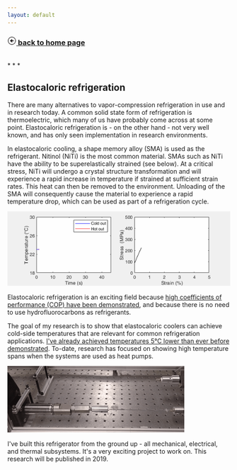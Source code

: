 ```yaml
---
layout: default
---
```


<h3><a href="./"><img src="assets/images/back.png" style="width:20px;height:20px;"> back to home page</a></h3>
<br>
* * *

## Elastocaloric refrigeration

There are many alternatives to vapor-compression refrigeration in use and in research today. A common solid state form of refrigeration is thermoelectric, which many of us have probably come across at some point. Elastocaloric refrigeration is - on the other hand - not very well known, and has only seen implementation in research environments.

In elastocaloric cooling, a shape memory alloy (SMA) is used as the refrigerant. Nitinol (NiTi) is the most common material. SMAs such as NiTi have the ability to be superelastically strained (see below). At a critical stress, NiTi will undergo a crystal structure transformation and will experience a rapid increase in temperature if strained at sufficient strain rates. This heat can then be removed to the environment. Unloading of the SMA will consequently cause the material to experience a rapid temperature drop, which can be used as part of a refrigeration cycle.

<a href="assets/img/elastogif_large.gif" data-lightbox="image-1" data-title="(Left) Water is used to exchange heat between the Nitinol and hot/cold reservoirs. These data show the temperature of the cold and hot water outlets. I have achieved much colder temperatures than shown here from, e.g., regeneration. (Right) This is the stress-strain data on the Nitinol wire during loading (upper plateau) and unloading (lower plateau). When loading, the Nitinol heats up and water is used to pump heat away (see left). Now at room temperature but in a strained state, the Nitinol is unloaded and becomes cold. The 'cold' is then pumped away to a cold reservoir or regenerator."><img src="assets/img/elastogif_small.gif"></a>

Elastocaloric refrigeration is an exciting field because <a href="https://www.nature.com/articles/nenergy2016134" target="blank">high coefficients of performance (COP) have been demonstrated</a>, and because there is no need to use hydrofluorocarbons as refrigerants.

The goal of my research is to show that elastocaloric coolers can achieve cold-side temperatures that are relevant for common refrigeration applications. <u>I've already achieved temperatures 5°C lower than ever before demonstrated</u>. To-date, research has focused on showing high temperature spans when the systems are used as heat pumps.

<a href="assets/img/elastocaloric1200x450.gif" data-lightbox="image-1" data-title="Here is linear actuator loading and unloading a superelastic Nitinol wire. The Nitinol has the amazing ability to be reversibly strained to 4-5%. In this image I removed the fluid pumps, thermocouples, and valves so that the focus would be on the wire. You may be able to make out some tubing that surrounds the wire, and which is used for fluid flow to transfer heat to or from the wire. On the right is a S-beam load cell."><img src="assets/img/elastocaloric400x150.gif" style="width:400px"></a>

I've built this refrigerator from the ground up - all mechanical, electrical, and thermal subsystems. It's a very exciting project to work on. This research will be published in 2019.
